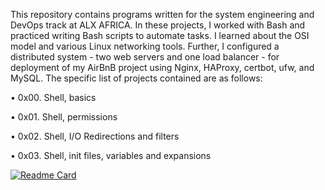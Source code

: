 This repository contains programs written for the system engineering and DevOps track at ALX AFRICA. In these projects, I worked with Bash and practiced writing Bash scripts to automate tasks.
I learned about the OSI model and various Linux networking tools. Further, I configured a distributed system - two web servers and one load balancer - for deployment of my AirBnB project using Nginx, HAProxy, certbot, ufw, and MySQL.
The specific list of projects contained are as follows:

  • 0x00. Shell, basics

  • 0x01. Shell, permissions

  • 0x02. Shell, I/O Redirections and filters

  • 0x03. Shell, init files, variables and expansions

[![Readme Card](https://github-readme-stats.vercel.app/api/pin/?username=atere21&repo=github-readme-stats)](https://github.com/atere21/github-readme-stats)

